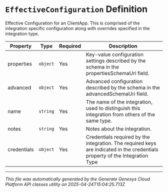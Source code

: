 # `EffectiveConfiguration` Definition

Effective Configuration for an ClientApp. This is comprised of the integration specific configuration along with overrides specified in the integration type.

| Property | Type | Required | Description |
|----------|------|----------|-------------|
| properties | `object` | Yes | Key-value configuration settings described by the schema in the propertiesSchemaUri field. |
| advanced | `object` | Yes | Advanced configuration described by the schema in the advancedSchemaUri field. |
| name | `string` | Yes | The name of the integration, used to distinguish this integration from others of the same type. |
| notes | `string` | Yes | Notes about the integration. |
| credentials | `object` | Yes | Credentials required by the integration. The required keys are indicated in the credentials property of the Integration Type |

---

*This file was automatically generated by the Generate Genesys Cloud Platform API classes utility on 2025-04-24T15:04:25.713Z*